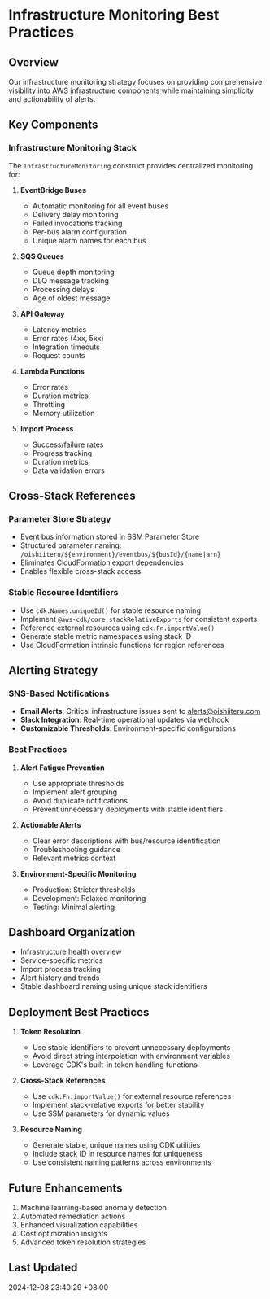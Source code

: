 # Infrastructure Monitoring Best Practices

## Overview

Our infrastructure monitoring strategy focuses on providing comprehensive visibility into AWS infrastructure components while maintaining simplicity and actionability of alerts.

## Key Components

### Infrastructure Monitoring Stack

The `InfrastructureMonitoring` construct provides centralized monitoring for:

1. **EventBridge Buses**

    - Automatic monitoring for all event buses
    - Delivery delay monitoring
    - Failed invocations tracking
    - Per-bus alarm configuration
    - Unique alarm names for each bus

2. **SQS Queues**

    - Queue depth monitoring
    - DLQ message tracking
    - Processing delays
    - Age of oldest message

3. **API Gateway**

    - Latency metrics
    - Error rates (4xx, 5xx)
    - Integration timeouts
    - Request counts

4. **Lambda Functions**

    - Error rates
    - Duration metrics
    - Throttling
    - Memory utilization

5. **Import Process**
    - Success/failure rates
    - Progress tracking
    - Duration metrics
    - Data validation errors

## Cross-Stack References

### Parameter Store Strategy

- Event bus information stored in SSM Parameter Store
- Structured parameter naming: `/oishiiteru/${environment}/eventbus/${busId}/{name|arn}`
- Eliminates CloudFormation export dependencies
- Enables flexible cross-stack access

### Stable Resource Identifiers

- Use `cdk.Names.uniqueId()` for stable resource naming
- Implement `@aws-cdk/core:stackRelativeExports` for consistent exports
- Reference external resources using `cdk.Fn.importValue()`
- Generate stable metric namespaces using stack ID
- Use CloudFormation intrinsic functions for region references

## Alerting Strategy

### SNS-Based Notifications

- **Email Alerts**: Critical infrastructure issues sent to alerts@oishiiteru.com
- **Slack Integration**: Real-time operational updates via webhook
- **Customizable Thresholds**: Environment-specific configurations

### Best Practices

1. **Alert Fatigue Prevention**

    - Use appropriate thresholds
    - Implement alert grouping
    - Avoid duplicate notifications
    - Prevent unnecessary deployments with stable identifiers

2. **Actionable Alerts**

    - Clear error descriptions with bus/resource identification
    - Troubleshooting guidance
    - Relevant metrics context

3. **Environment-Specific Monitoring**
    - Production: Stricter thresholds
    - Development: Relaxed monitoring
    - Testing: Minimal alerting

## Dashboard Organization

- Infrastructure health overview
- Service-specific metrics
- Import process tracking
- Alert history and trends
- Stable dashboard naming using unique stack identifiers

## Deployment Best Practices

1. **Token Resolution**

    - Use stable identifiers to prevent unnecessary deployments
    - Avoid direct string interpolation with environment variables
    - Leverage CDK's built-in token handling functions

2. **Cross-Stack References**

    - Use `cdk.Fn.importValue()` for external resource references
    - Implement stack-relative exports for better stability
    - Use SSM parameters for dynamic values

3. **Resource Naming**
    - Generate stable, unique names using CDK utilities
    - Include stack ID in resource names for uniqueness
    - Use consistent naming patterns across environments

## Future Enhancements

1. Machine learning-based anomaly detection
2. Automated remediation actions
3. Enhanced visualization capabilities
4. Cost optimization insights
5. Advanced token resolution strategies

## Last Updated

2024-12-08 23:40:29 +08:00
